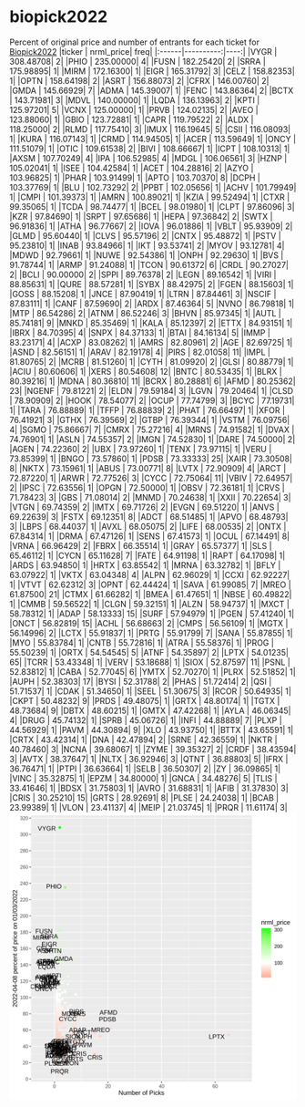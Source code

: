 # biopick2022
Percent of original price and number of entrants for each ticket for [Biopick2022](https://twitter.com/hashtag/Biopick2022)
|ticker | nrml_price| freq|
|:------|----------:|----:|
|VYGR   |  308.48708|    2|
|PHIO   |  235.00000|    4|
|FUSN   |  182.25420|    2|
|SRRA   |  175.98895|    1|
|MIRM   |  172.16300|    1|
|EIGR   |  165.31792|    3|
|CELZ   |  158.82353|    1|
|OPTN   |  158.64198|    2|
|ASRT   |  156.88073|    2|
|CFRX   |  146.00760|    2|
|GMDA   |  145.66929|    7|
|ADMA   |  145.39007|    1|
|FENC   |  143.86364|    2|
|BCTX   |  143.71981|    3|
|MDVL   |  140.00000|    1|
|LQDA   |  136.13963|    2|
|KPTI   |  125.97201|    5|
|VCNX   |  125.00000|    1|
|PRVB   |  124.02135|    2|
|AVEO   |  123.88060|    1|
|GBIO   |  123.72881|    1|
|CAPR   |  119.79522|    2|
|ALDX   |  118.25000|    2|
|RLMD   |  117.75410|    3|
|IMUX   |  116.19645|    5|
|CSII   |  116.08093|    1|
|KURA   |  116.07143|    1|
|CRMD   |  114.94505|    1|
|ACER   |  113.59649|    1|
|ONCY   |  111.51079|    1|
|OTIC   |  109.61538|    2|
|BIVI   |  108.66667|    1|
|ICPT   |  108.10313|    1|
|AXSM   |  107.70249|    4|
|IPA    |  106.52985|    4|
|MDGL   |  106.06561|    3|
|HZNP   |  105.02041|    1|
|ISEE   |  104.42584|    1|
|ACET   |  104.28816|    2|
|AZYO   |  103.96825|    1|
|PHAR   |  103.91499|    1|
|APTO   |  103.70370|    8|
|DCPH   |  103.37769|    1|
|BLU    |  102.73292|    2|
|PPBT   |  102.05656|    1|
|ACHV   |  101.79949|    1|
|CMPI   |  101.39373|    1|
|AMRN   |  100.89021|    1|
|KZIA   |   99.52494|    1|
|CTXR   |   99.35065|    1|
|TCDA   |   98.74477|    1|
|BCEL   |   98.01980|    1|
|CLPT   |   97.86096|    3|
|KZR    |   97.84690|    1|
|SRPT   |   97.65686|    1|
|HEPA   |   97.36842|    2|
|SWTX   |   96.91836|    1|
|ATHA   |   96.77667|    2|
|IOVA   |   96.01886|    1|
|VBLT   |   95.93909|    2|
|GLMD   |   95.60440|    1|
|CLVS   |   95.57196|    2|
|CNTX   |   95.48872|    1|
|PSTV   |   95.23810|    1|
|INAB   |   93.84966|    1|
|IKT    |   93.53741|    2|
|MYOV   |   93.12781|    4|
|MDWD   |   92.79661|    1|
|NUWE   |   92.54386|    1|
|ONPH   |   92.29630|    1|
|BVS    |   91.78744|    1|
|ARMP   |   91.24088|    1|
|TCON   |   90.61372|    6|
|CRDL   |   90.27027|    2|
|BCLI   |   90.00000|    2|
|SPPI   |   89.76378|    2|
|LEGN   |   89.16542|    1|
|VIRI   |   88.85631|    1|
|QURE   |   88.57281|    1|
|SYBX   |   88.42975|    2|
|FGEN   |   88.15603|    1|
|GOSS   |   88.15208|    1|
|JNCE   |   87.90419|    1|
|LTRN   |   87.84461|    3|
|NSCIF  |   87.83111|    1|
|CANF   |   87.59690|    2|
|ARDX   |   87.46364|    5|
|NVNO   |   86.79818|    1|
|MTP    |   86.54286|    2|
|ATNM   |   86.52246|    3|
|BHVN   |   85.97345|    1|
|AUTL   |   85.74181|    9|
|MNKD   |   85.35469|    1|
|KALA   |   85.12397|    2|
|ETTX   |   84.93151|    1|
|IBRX   |   84.70395|    4|
|SNPX   |   84.37133|    1|
|BTAI   |   84.16134|    5|
|IMMP   |   83.23171|    4|
|ACXP   |   83.08262|    1|
|AMRS   |   82.80961|    2|
|AGE    |   82.69725|    1|
|ASND   |   82.56151|    1|
|ARAV   |   82.19178|    4|
|PIRS   |   82.01058|   11|
|IMPL   |   81.80765|    2|
|MCRB   |   81.51260|    1|
|CYTH   |   81.09920|    2|
|GLSI   |   80.88779|    1|
|ACIU   |   80.60606|    1|
|XERS   |   80.54608|   12|
|BNTC   |   80.53435|    1|
|BLRX   |   80.39216|    1|
|MDNA   |   80.36810|   11|
|BCRX   |   80.28881|    6|
|AFMD   |   80.25362|   23|
|NGENF  |   79.81221|    2|
|ELDN   |   79.59184|    3|
|LGVN   |   79.20464|    1|
|CLSD   |   78.90909|    2|
|HOOK   |   78.54077|    2|
|OCUP   |   77.74799|    3|
|BCYC   |   77.19731|    1|
|TARA   |   76.88889|    1|
|TFFP   |   76.88839|    2|
|PHAT   |   76.66497|    1|
|XFOR   |   76.41921|    3|
|GTHX   |   76.39569|    2|
|GTBP   |   76.39344|    1|
|VSTM   |   76.09756|    4|
|SGMO   |   75.86667|    7|
|CMRX   |   75.27216|    4|
|MRNS   |   74.91582|    1|
|DVAX   |   74.76901|    1|
|ASLN   |   74.55357|    2|
|IMGN   |   74.52830|    1|
|DARE   |   74.50000|    2|
|AGEN   |   74.22360|    2|
|UBX    |   73.97260|    1|
|TENX   |   73.97115|    1|
|VERU   |   73.85399|    1|
|BNGO   |   73.57860|    1|
|PDSB   |   73.33333|   25|
|XAIR   |   73.30508|    8|
|NKTX   |   73.15961|    1|
|ABUS   |   73.00771|    8|
|LVTX   |   72.90909|    4|
|ARCT   |   72.87220|    1|
|ARWR   |   72.77526|    3|
|CYCC   |   72.75064|   11|
|VBIV   |   72.64957|    2|
|IPSC   |   72.63556|    1|
|OPGN   |   72.50000|    1|
|OBSV   |   72.36181|    1|
|CRVS   |   71.78423|    3|
|GBS    |   71.08014|    2|
|MNMD   |   70.24638|    1|
|XXII   |   70.22654|    3|
|VTGN   |   69.74359|    2|
|IMTX   |   69.71726|    2|
|EVGN   |   69.51220|    1|
|ANVS   |   69.22639|    3|
|FSTX   |   69.12351|    8|
|ADCT   |   68.51485|    1|
|APVO   |   68.48793|    3|
|LBPS   |   68.44037|    1|
|AVXL   |   68.05075|    2|
|LIFE   |   68.00535|    2|
|ONTX   |   67.84314|    1|
|DRMA   |   67.47126|    1|
|SENS   |   67.41573|    1|
|OCUL   |   67.14491|    8|
|VRNA   |   66.96429|    2|
|FBRX   |   66.35514|    1|
|GRAY   |   65.57377|    1|
|SLS    |   65.46112|    1|
|CYCN   |   65.11628|    7|
|FATE   |   64.91198|    1|
|RAPT   |   64.17098|    1|
|ARDS   |   63.94850|    1|
|HRTX   |   63.85542|    1|
|MRNA   |   63.32782|    1|
|BFLY   |   63.07922|    1|
|VKTX   |   63.04348|    4|
|ALPN   |   62.96029|    1|
|CCXI   |   62.92227|    1|
|VTVT   |   62.62312|    3|
|OPNT   |   62.44424|    1|
|SAVA   |   61.99085|    7|
|MREO   |   61.87500|   21|
|CTMX   |   61.66282|    1|
|BMEA   |   61.47651|    1|
|NBSE   |   60.49822|    1|
|CMMB   |   59.56522|    1|
|CLGN   |   59.32151|    1|
|ALZN   |   58.94737|    1|
|MXCT   |   58.78312|    1|
|ADAP   |   58.13333|   15|
|SURF   |   57.94979|    1|
|PGEN   |   57.41240|    1|
|ONCT   |   56.82819|   15|
|ACHL   |   56.68663|    2|
|CMPS   |   56.56109|    1|
|MGTX   |   56.14996|    2|
|LCTX   |   55.91837|    1|
|PRTG   |   55.91799|    7|
|SANA   |   55.87855|    1|
|MYO    |   55.83784|    1|
|CNTB   |   55.72816|    1|
|ATRA   |   55.58376|    1|
|PROG   |   55.50239|    1|
|ORTX   |   54.54545|    5|
|ATNF   |   54.35897|    2|
|LPTX   |   54.01235|   65|
|TCRR   |   53.43348|    1|
|VERV   |   53.18688|    1|
|SIOX   |   52.87597|   11|
|PSNL   |   52.83812|    1|
|CABA   |   52.77045|    6|
|YMTX   |   52.70270|    1|
|PLRX   |   52.51852|    1|
|AUPH   |   52.38303|   17|
|BYSI   |   52.31788|    2|
|PHAS   |   51.72414|    2|
|QSI    |   51.71537|    1|
|CDAK   |   51.34650|    1|
|SEEL   |   51.30675|    3|
|RCOR   |   50.64935|    1|
|CKPT   |   50.48232|    9|
|PRDS   |   49.48075|    1|
|GRTX   |   48.80174|    1|
|TGTX   |   48.73684|    9|
|DBTX   |   48.60215|    1|
|GMTX   |   47.42268|    1|
|AYLA   |   46.06345|    4|
|DRUG   |   45.74132|    1|
|SPRB   |   45.06726|    1|
|INFI   |   44.88889|    7|
|PLXP   |   44.56929|    1|
|PAVM   |   44.30894|    9|
|XLO    |   43.93750|    1|
|BTTX   |   43.65591|    1|
|CRTX   |   43.42314|    1|
|DNA    |   42.47894|    2|
|SRNE   |   42.36559|    1|
|NKTR   |   40.78460|    3|
|NCNA   |   39.68067|    1|
|ZYME   |   39.35327|    2|
|CRDF   |   38.43594|    3|
|AVTX   |   38.37647|    1|
|NLTX   |   36.92946|    3|
|QTNT   |   36.88803|    5|
|IFRX   |   36.76471|    1|
|PTPI   |   36.63664|    1|
|SELB   |   36.50307|    2|
|ZY     |   36.09865|    1|
|VINC   |   35.32875|    1|
|EPZM   |   34.80000|    1|
|GNCA   |   34.48276|    5|
|TLIS   |   33.41646|    1|
|BDSX   |   31.75803|    1|
|AVRO   |   31.68831|    1|
|AFIB   |   31.37830|    3|
|CRIS   |   30.25210|   15|
|GRTS   |   28.92691|    8|
|PLSE   |   24.24038|    1|
|BCAB   |   23.99389|    1|
|VLON   |   23.41137|    4|
|MEIP   |   21.03745|    1|
|PRQR   |   11.61174|    3|
![retvspicks](biopicks.png?raw=true)
